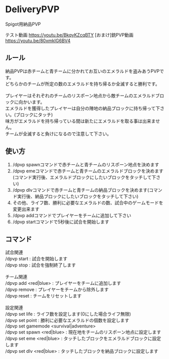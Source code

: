 # DeliveryPVP
Spigot用納品PVP

テスト動画 https://youtu.be/BkqyKZcqBTY
[おまけ]銃PVP動画 https://youtu.be/80xmkIG6BV4

## ルール
納品PVPは赤チームと青チームに分かれてお互いのエメラルドを盗みあうPVPです。<br>
どちらかのチームが所定の数のエメラルドを持ち帰るか全滅すると勝利です。<br>
<br>
プレイヤーはそれぞれのチームのリスポーン地点から敵チームのエメラルドブロックに向かいます。<br>
エメラルドを獲得したプレイヤーは自分の陣地の納品ブロックに持ち帰って下さい。(ブロックにタッチ)<br>
味方がエメラルドを持ち帰っている間は新たにエメラルドを取る事は出来ません。<br>
チームが全滅すると負けになるので注意して下さい。<br>

## 使い方
1. /dpvp spawnコマンドで赤チームと青チームのリスポーン地点を決めます
2. /dpvp emeコマンドで赤チームと青チームのエメラルドブロックを決めます(コマンド実行後、エメラルドブロックにしたいブロックをタッチして下さい)
3. /dpvp dlvコマンドで赤チームと青チームの納品ブロックを決めます(コマンド実行後、納品ブロックにしたいブロックをタッチして下さい)
4. その他、ライフ数、勝利に必要なエメラルドの数、試合中のゲームモードを変更出来ます
5. /dpvp addコマンドでプレイヤーをチームに追加して下さい
6. /dpvp startコマンドで5秒後に試合を開始します

## コマンド
試合関連<br>
/dpvp start : 試合を開始します<br>
/dpvp stop : 試合を強制終了します<br>
<br>
チーム関連<br>
/dpvp add <red|blue> <name> : プレイヤーをチームに追加します<br>
/dpvp remove <name> : プレイヤーをチームから除外します<br>
/dpvp reset : チームをリセットします<br>
<br>
設定関連<br>
/dpvp set life <number> : ライフ数を設定します(0にした場合ライフ無限)<br>
/dpvp set point <number> : 勝利に必要なエメラルドの個数を設定します<br>
/dpvp set gamemode <survival|adventure><br>
/dpvp set spawn <red|blue> : 現在地をチームのリスポーン地点に設定します<br>
/dpvp set eme <red|blue> : タッチしたブロックをエメラルドブロックに設定します<br>
/dpvp set dlv <red|blue> : タッチしたブロックを納品ブロックに設定します
